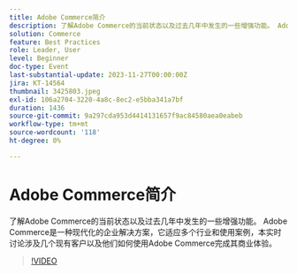 ```yaml
---
title: Adobe Commerce简介
description: 了解Adobe Commerce的当前状态以及过去几年中发生的一些增强功能。 Adobe Commerce是一种现代化的企业解决方案，它适应多个行业和使用案例，本实时讨论涉及几个现有客户以及他们如何使用Adobe Commerce完成其商业体验。
solution: Commerce
feature: Best Practices
role: Leader, User
level: Beginner
doc-type: Event
last-substantial-update: 2023-11-27T00:00:00Z
jira: KT-14564
thumbnail: 3425803.jpeg
exl-id: 106a2704-3220-4a8c-8ec2-e5bba341a7bf
duration: 1436
source-git-commit: 9a297cda953d4414131657f9ac84580aea0eabeb
workflow-type: tm+mt
source-wordcount: '118'
ht-degree: 0%

---
```


# Adobe Commerce简介

了解Adobe Commerce的当前状态以及过去几年中发生的一些增强功能。 Adobe Commerce是一种现代化的企业解决方案，它适应多个行业和使用案例，本实时讨论涉及几个现有客户以及他们如何使用Adobe Commerce完成其商业体验。

>[!VIDEO](https://video.tv.adobe.com/v/3425803/?learn=on)
